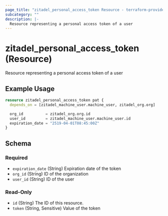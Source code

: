 ```yaml
---
page_title: "zitadel_personal_access_token Resource - terraform-provider-zitadel"
subcategory: ""
description: |-
  Resource representing a personal access token of a user
---
```


# zitadel_personal_access_token (Resource)

Resource representing a personal access token of a user

## Example Usage

```terraform
resource zitadel_personal_access_token pat {
  depends_on = [zitadel_machine_user.machine_user, zitadel_org.org]

  org_id          = zitadel_org.org.id
  user_id         = zitadel_machine_user.machine_user.id
  expiration_date = "2519-04-01T08:45:00Z"
}
```

<!-- schema generated by tfplugindocs -->
## Schema

### Required

- `expiration_date` (String) Expiration date of the token
- `org_id` (String) ID of the organization
- `user_id` (String) ID of the user

### Read-Only

- `id` (String) The ID of this resource.
- `token` (String, Sensitive) Value of the token